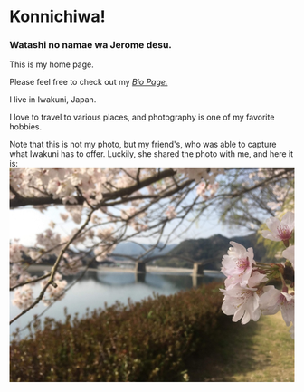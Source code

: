 # Konnichiwa!

### Watashi no namae wa Jerome desu.

This is my home page.

Please feel free to check out my [*Bio Page.*](https://vnonymous.github.io/bio)

I live in Iwakuni, Japan.

I love to travel to various places, and photography is one of my favorite hobbies.

Note that this is not my photo, but my friend's, who was able to capture what Iwakuni has to offer. Luckily, she shared the photo with me, and here it is: ![*RT.*](Sakura.jpg)
